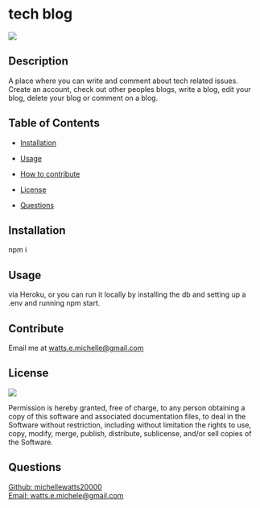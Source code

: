 # tech blog

  <a href="https://opensource.org/licenses/MIT">
  <img src="https://img.shields.io/badge/License-MIT-yellow.svg"></a>

  ## Description
  A place where you can write and comment about tech related issues. Create an account, check out other peoples blogs, write a blog, edit your blog, delete your blog or comment on a blog.

  ## Table of Contents
  - [Installation](#installation)
  - [Usage](#usage)
  - [How to contribute](#contribute)
  
  - [License](#license)
  - [Questions](#questions)

  ## Installation
  npm i

  ## Usage
  via Heroku, or you can run it locally by installing the db and setting up a .env and running npm start.

  

  ## Contribute
  Email me at watts.e.michelle@gmail.com

  

  ## License

<a href="https://opensource.org/licenses/MIT">
<img src="https://img.shields.io/badge/License-MIT-yellow.svg"></a>

Permission is hereby granted, free of charge, to any person obtaining a copy of this software and associated documentation files, to deal in the Software without restriction, including without limitation the rights to use, copy, modify, merge, publish, distribute, sublicense, and/or sell copies of the Software.


  ## Questions
  [Github: michellewatts20000](https://github.com/michellewatts20000)
  <br>
  [Email: watts.e.michele@gmail.com](mailto:watts.e.michele@gmail.com)
